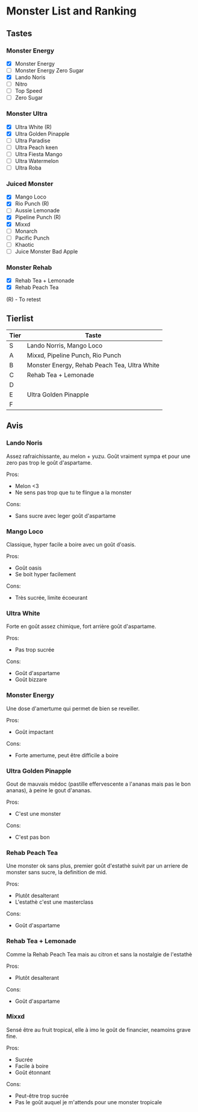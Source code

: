 # Monster List and Ranking

## Tastes

### Monster Energy

- [x] Monster Energy
- [ ] Monster Energy Zero Sugar
- [x] Lando Noris
- [ ] Nitro
- [ ] Top Speed
- [ ] Zero Sugar

### Monster Ultra

- [x] Ultra White (R)
- [x] Ultra Golden Pinapple
- [ ] Ultra Paradise
- [ ] Ultra Peach keen
- [ ] Ultra Fiesta Mango
- [ ] Ultra Watermelon
- [ ] Ultra Roba

### Juiced Monster

- [x] Mango Loco
- [x] Rio Punch (R)
- [ ] Aussie Lemonade
- [x] Pipeline Punch (R)
- [x] Mixxd
- [ ] Monarch
- [ ] Pacific Punch
- [ ] Khaotic
- [ ] Juice Monster Bad Apple

### Monster Rehab

- [x] Rehab Tea + Lemonade
- [x] Rehab Peach Tea

(R) - To retest

## Tierlist

| Tier | Taste                                        |
| ---- | -------------------------------------------- |
| S    | Lando Norris, Mango Loco                     |
| A    | Mixxd, Pipeline Punch, Rio Punch             |
| B    | Monster Energy, Rehab Peach Tea, Ultra White |
| C    | Rehab Tea + Lemonade                         |
| D    |                                              |
| E    | Ultra Golden Pinapple                        |
| F    |                                              |

## Avis

### Lando Noris

Assez rafraichissante, au melon + yuzu. Goût vraiment sympa et pour une zero pas
trop le goût d'aspartame.

Pros:

- Melon <3
- Ne sens pas trop que tu te flingue a la monster

Cons:

- Sans sucre avec leger goût d'aspartame

### Mango Loco

Classique, hyper facile a boire avec un goût d'oasis.

Pros:

- Goût oasis
- Se boit hyper facilement

Cons:

- Très sucrée, limite écoeurant

### Ultra White

Forte en goût assez chimique, fort arrière goût d'aspartame.

Pros:

- Pas trop sucrée

Cons:

- Goût d'aspartame
- Goût bizzare

### Monster Energy

Une dose d'amertume qui permet de bien se reveiller.

Pros:

- Goût impactant

Cons:

- Forte amertume, peut être difficile a boire

### Ultra Golden Pinapple

Gout de mauvais médoc (pastille effervescente a l'ananas mais pas le bon ananas),
à peine le gout d'ananas.

Pros:

- C'est une monster

Cons:

- C'est pas bon

### Rehab Peach Tea

Une monster ok sans plus, premier goût d'estathè suivit par un arriere de monster
sans sucre, la definition de mid.

Pros:

- Plutôt desalterant
- L'estathè c'est une masterclass

Cons:

- Goût d'aspartame

### Rehab Tea + Lemonade

Comme la Rehab Peach Tea mais au citron et sans la nostalgie de l'estathè

Pros:

- Plutôt desalterant

Cons:

- Goût d'aspartame

### Mixxd

Sensé être au fruit tropical, elle à imo le goût de financier, neamoins grave fine.

Pros:

- Sucrée
- Facile à boire
- Goût étonnant

Cons:

- Peut-être trop sucrée
- Pas le goût auquel je m'attends pour une monster tropicale
